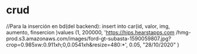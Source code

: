 # crud

//Para la inserción en bd(del backend): insert into car(id, valor, img, aumento, finsercion )values (1, 200000, 'https://hips.hearstapps.com
/hmg-prod.s3.amazonaws.com/images/ford-gt-subasta-1590059807.jpg?crop=0.985xw:0.911xh;0,0.0541xh&resize=480:*',
 0.05, "28/10/2020" )
 

